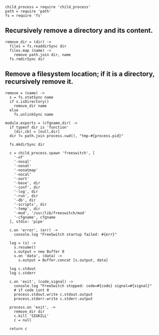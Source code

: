    child_process = require 'child_process'
    path = require 'path'
    fs = require 'fs'

## Recursively remove a directory and its content.

    remove_dir = (dir) ->
      files = fs.readdirSync dir
      files.map (name) ->
        remove path.join dir, name
      fs.rmdirSync dir

## Remove a filesystem location; if it is a directory, recursively remove it.

    remove = (name) ->
      s = fs.statSync name
      if s.isDirectory()
        remove_dir name
      else
        fs.unlinkSync name

    module.exports = (cfgname,dir) ->
      if typeof dir is 'function'
        [dir,cb] = [null,dir]
      dir ?= path.join process.cwd(), "tmp-#{process.pid}"

      fs.mkdirSync dir

      c = child_process.spawn 'freeswitch', [
        '-nf'
        '-nosql'
        '-nonat'
        '-nonatmap'
        '-nocal'
        '-nort'
        '-base', dir
        '-conf', dir
        '-log', dir
        '-run', dir
        '-db', dir
        '-scripts', dir
        '-temp', dir
        '-mod', '/usr/lib/freeswitch/mod'
        '-cfgname', cfgname
      ], stdio: 'pipe'

      c.on 'error', (err) ->
        console.log "FreeSwitch startup failed: #{err}"

      log = (s) ->
        s.resume()
        s.output = new Buffer 0
        s.on 'data', (data) ->
          s.output = Buffer.concat [s.output, data]

      log c.stdout
      log c.stderr

      c.on 'exit', (code,signal) ->
        console.log "FreeSwitch stopped: code=#{code} signal=#{signal}"
        # if code isnt 0
        process.stdout.write c.stdout.output
        process.stderr.write c.stderr.output

      process.on 'exit', ->
        remove_dir dir
        c.kill 'SIGKILL'
        c = null

      return c
